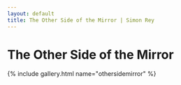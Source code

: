 ```yaml
---
layout: default
title: The Other Side of the Mirror | Simon Rey
---
```


# The Other Side of the Mirror

{% include gallery.html name="othersidemirror" %}
